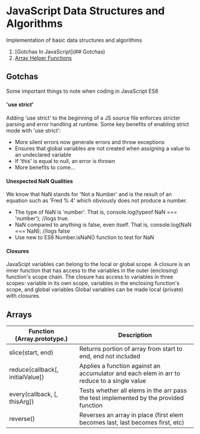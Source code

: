 # JavaScript Data Structures and Algorithms
  Implementation of basic data structures and algorithms
  
  1. [Gotchas In JavaScript](## Gotchas)
  2. [Array Helper Functions](##Arrays)

## Gotchas
  Some important things to note when coding in JavaScript ES6

#### 'use strict'
  Adding 'use strict' to the beginning of a JS source file enforces stricter parsing and error handling at runtime.
  Some key benefits of enabling strict mode with 'use strict':
  - More silent errors now generate errors and throw exceptions
  - Ensures that global variables are not created when assigning a value to an undeclared variable
  - If 'this' is equal to null, an error is thrown
  - More benefits to come...

#### Unexpected NaN Qualities
  We know that NaN stands for 'Not a Number' and is the result of an equation such as 'Fred % 4' which obviously does not produce a number.  

  - The type of NaN is 'number'.  That is, console.log(typeof NaN === 'number');  //logs true.
  - NaN compared to anything is false, even itself.  That is, console.log(NaN === NaN); //logs false
  - Use new to ES6 Number.isNaN() function to test for NaN


#### Closures
  JavaScipt variables can belong to the local or global scope.  A closure is an inner function that has access to the variables in the outer (enclosing) function's scope chain. The closure has access to variables in three scopes: variable in its own scope, variables in the enclosing function's scope, and global variables  Global variables can be made local (private) with closures. 


## Arrays

| Function (Array.prototype.<function>)                   |    Description                           |
| -------------------------------------- |   ----------------------------------------------------------------- |
| slice(start, end)   | Returns portion of array from start to end, end not included |
| reduce(callback[, initialValue])   | Applies a function against an accumulator and each elem in arr to reduce to a single value |
| every(callback, [, thisArg])   | Tests whether all elems in the arr pass the test implemented by the provided function |
| reverse()   | Reverses an array in place (first elem becomes last, last becomes first, etc) |
